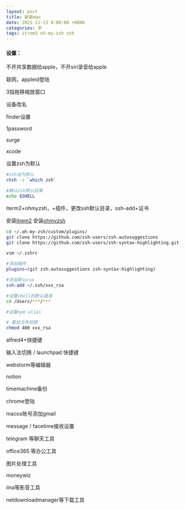 ```yaml
---
layout: post
title: 新装mac
date: 2021-11-13 9:00:00 +0800
categories: 手
tags: itrem2 oh-my-zsh zsh
---
```


#### 设置：

不开共享数据给apple，不开siri录音给apple

联网，appleid登陆

3指拖移缩放窗口

设备改名

finder设置

1password

surge

xcode

设置zsh为默认

```sh
#zsh设为默认
chsh -s `which zsh`

#确认zsh默认结果
echo $SHELL
```

iterm2+ohmyzsh，+插件，更改ssh默认目录，ssh-add+证书

安装[itrem2](https://www.iterm2.com/)
安装[ohmyzsh](https://ohmyz.sh/)

```sh
cd ~/.oh-my-zsh/custom/plugins/
git clone https://github.com/zsh-users/zsh-autosuggestions
git clone https://github.com/zsh-users/zsh-syntax-highlighting.git
```

```sh
vim ~/.zshrc

#添加插件
plugins=(git zsh-autosuggestions zsh-syntax-highlighting)

#添加默认rsa
ssh-add ~/.ssh/xxx_rsa

#设置shell的默认路径
cd /Users/***/***

#设置npm alias

```

```sh
# 要加文件权限
chmod 400 xxx_rsa
```

alfred4+快捷键

输入法切换 / launchpad 快捷键

webstorm等编辑器

notion

timemachine备份

chrome登陆

macos账号添加gmail

message / facetime接收设置

telegram 等聊天工具

office365 等办公工具

图片处理工具

moneywiz

iina等影音工具

netdownloadmanager等下载工具
